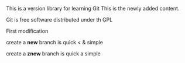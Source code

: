 This is a version library for learning Git
This is the newly added content.

Git is free software distributed under th GPL

First modification

create a **new** branch is quick < & simple

create a **znew** branch is quick a simple
